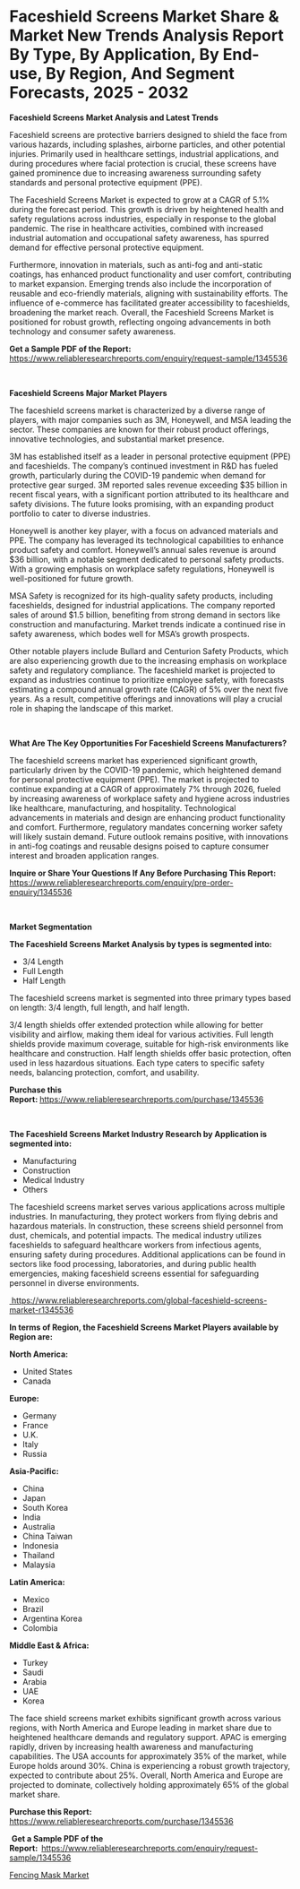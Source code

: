 <p><h1>Faceshield Screens Market Share & Market New Trends Analysis Report By Type, By Application, By End-use, By Region, And Segment Forecasts, 2025 - 2032</h1></p><p><strong>Faceshield Screens Market Analysis and Latest Trends</strong></p>
<p><p>Faceshield screens are protective barriers designed to shield the face from various hazards, including splashes, airborne particles, and other potential injuries. Primarily used in healthcare settings, industrial applications, and during procedures where facial protection is crucial, these screens have gained prominence due to increasing awareness surrounding safety standards and personal protective equipment (PPE).</p><p>The Faceshield Screens Market is expected to grow at a CAGR of 5.1% during the forecast period. This growth is driven by heightened health and safety regulations across industries, especially in response to the global pandemic. The rise in healthcare activities, combined with increased industrial automation and occupational safety awareness, has spurred demand for effective personal protective equipment.</p><p>Furthermore, innovation in materials, such as anti-fog and anti-static coatings, has enhanced product functionality and user comfort, contributing to market expansion. Emerging trends also include the incorporation of reusable and eco-friendly materials, aligning with sustainability efforts. The influence of e-commerce has facilitated greater accessibility to faceshields, broadening the market reach. Overall, the Faceshield Screens Market is positioned for robust growth, reflecting ongoing advancements in both technology and consumer safety awareness.</p></p>
<p><strong>Get a Sample PDF of the Report:&nbsp;</strong> <a href="https://www.reliableresearchreports.com/enquiry/request-sample/1345536?utm_campaign=2248&utm_medium=2&utm_source=Github&utm_content=ia&utm_term=09022025&utm_id=faceshield-screens">https://www.reliableresearchreports.com/enquiry/request-sample/1345536</a></p>
<p>&nbsp;</p>
<p><strong>Faceshield Screens Major Market Players</strong></p>
<p><p>The faceshield screens market is characterized by a diverse range of players, with major companies such as 3M, Honeywell, and MSA leading the sector. These companies are known for their robust product offerings, innovative technologies, and substantial market presence.</p><p>3M has established itself as a leader in personal protective equipment (PPE) and faceshields. The company’s continued investment in R&D has fueled growth, particularly during the COVID-19 pandemic when demand for protective gear surged. 3M reported sales revenue exceeding $35 billion in recent fiscal years, with a significant portion attributed to its healthcare and safety divisions. The future looks promising, with an expanding product portfolio to cater to diverse industries.</p><p>Honeywell is another key player, with a focus on advanced materials and PPE. The company has leveraged its technological capabilities to enhance product safety and comfort. Honeywell’s annual sales revenue is around $36 billion, with a notable segment dedicated to personal safety products. With a growing emphasis on workplace safety regulations, Honeywell is well-positioned for future growth.</p><p>MSA Safety is recognized for its high-quality safety products, including faceshields, designed for industrial applications. The company reported sales of around $1.5 billion, benefiting from strong demand in sectors like construction and manufacturing. Market trends indicate a continued rise in safety awareness, which bodes well for MSA’s growth prospects.</p><p>Other notable players include Bullard and Centurion Safety Products, which are also experiencing growth due to the increasing emphasis on workplace safety and regulatory compliance. The faceshield market is projected to expand as industries continue to prioritize employee safety, with forecasts estimating a compound annual growth rate (CAGR) of 5% over the next five years. As a result, competitive offerings and innovations will play a crucial role in shaping the landscape of this market.</p></p>
<p>&nbsp;</p>
<p><strong>What Are The Key Opportunities For Faceshield Screens Manufacturers?</strong></p>
<p><p>The faceshield screens market has experienced significant growth, particularly driven by the COVID-19 pandemic, which heightened demand for personal protective equipment (PPE). The market is projected to continue expanding at a CAGR of approximately 7% through 2026, fueled by increasing awareness of workplace safety and hygiene across industries like healthcare, manufacturing, and hospitality. Technological advancements in materials and design are enhancing product functionality and comfort. Furthermore, regulatory mandates concerning worker safety will likely sustain demand. Future outlook remains positive, with innovations in anti-fog coatings and reusable designs poised to capture consumer interest and broaden application ranges.</p></p>
<p><strong>Inquire or Share Your Questions If Any Before Purchasing This Report:</strong> <a href="https://www.reliableresearchreports.com/enquiry/pre-order-enquiry/1345536?utm_campaign=2248&utm_medium=2&utm_source=Github&utm_content=ia&utm_term=09022025&utm_id=faceshield-screens">https://www.reliableresearchreports.com/enquiry/pre-order-enquiry/1345536</a></p>
<p>&nbsp;</p>
<p><strong>Market Segmentation</strong></p>
<p><strong>The Faceshield Screens Market Analysis by types is segmented into:</strong></p>
<p><ul><li>3/4 Length</li><li>Full Length</li><li>Half Length</li></ul></p>
<p><p>The faceshield screens market is segmented into three primary types based on length: 3/4 length, full length, and half length. </p><p>3/4 length shields offer extended protection while allowing for better visibility and airflow, making them ideal for various activities. Full length shields provide maximum coverage, suitable for high-risk environments like healthcare and construction. Half length shields offer basic protection, often used in less hazardous situations. Each type caters to specific safety needs, balancing protection, comfort, and usability.</p></p>
<p><strong>Purchase this Report:&nbsp;</strong><a href="https://www.reliableresearchreports.com/purchase/1345536?utm_campaign=2248&utm_medium=2&utm_source=Github&utm_content=ia&utm_term=09022025&utm_id=faceshield-screens">https://www.reliableresearchreports.com/purchase/1345536</a></p>
<p>&nbsp;</p>
<p><strong>The Faceshield Screens Market Industry Research by Application is segmented into:</strong></p>
<p><ul><li>Manufacturing</li><li>Construction</li><li>Medical Industry</li><li>Others</li></ul></p>
<p><p>The faceshield screens market serves various applications across multiple industries. In manufacturing, they protect workers from flying debris and hazardous materials. In construction, these screens shield personnel from dust, chemicals, and potential impacts. The medical industry utilizes faceshields to safeguard healthcare workers from infectious agents, ensuring safety during procedures. Additional applications can be found in sectors like food processing, laboratories, and during public health emergencies, making faceshield screens essential for safeguarding personnel in diverse environments.</p></p>
<p><a href="https://www.reliableresearchreports.com/global-faceshield-screens-market-r1345536?utm_campaign=2248&utm_medium=2&utm_source=Github&utm_content=ia&utm_term=09022025&utm_id=faceshield-screens">&nbsp;https://www.reliableresearchreports.com/global-faceshield-screens-market-r1345536</a></p>
<p><strong>In terms of Region, the Faceshield Screens Market Players available by Region are:</strong></p>
<p>
    <p> <strong> North America: </strong>
        <ul>
            <li>United States</li>
            <li>Canada</li>
        </ul>
        </p> 
    <p> <strong> Europe: </strong>
        <ul>
            <li>Germany</li>
            <li>France</li>
            <li>U.K.</li>
            <li>Italy</li>
            <li>Russia</li>
        </ul>
        </p> 
    <p> <strong> Asia-Pacific: </strong>
        <ul>
            <li>China</li>
            <li>Japan</li>
            <li>South Korea</li>
            <li>India</li>
            <li>Australia</li>
            <li>China Taiwan</li>
            <li>Indonesia</li>
            <li>Thailand</li>
            <li>Malaysia</li>
        </ul>
        </p> 
    <p> <strong> Latin America: </strong>
        <ul>
            <li>Mexico</li>
            <li>Brazil</li>
            <li>Argentina Korea</li>
            <li>Colombia</li>
        </ul>
        </p> 
    <p> <strong> Middle East & Africa: </strong>
        <ul>
            <li>Turkey</li>
            <li>Saudi</li>
            <li>Arabia</li>
            <li>UAE</li>
            <li>Korea</li>
        </ul>
    </p>
    </p>
<p><p>The face shield screens market exhibits significant growth across various regions, with North America and Europe leading in market share due to heightened healthcare demands and regulatory support. APAC is emerging rapidly, driven by increasing health awareness and manufacturing capabilities. The USA accounts for approximately 35% of the market, while Europe holds around 30%. China is experiencing a robust growth trajectory, expected to contribute about 25%. Overall, North America and Europe are projected to dominate, collectively holding approximately 65% of the global market share.</p></p>
<p><strong>Purchase this Report: </strong><a href="https://www.reliableresearchreports.com/purchase/1345536?utm_campaign=2248&utm_medium=2&utm_source=Github&utm_content=ia&utm_term=09022025&utm_id=faceshield-screens">https://www.reliableresearchreports.com/purchase/1345536</a></p>
<p>&nbsp;<strong>Get a Sample PDF of the Report:&nbsp;&nbsp;</strong><a href="https://www.reliableresearchreports.com/enquiry/request-sample/1345536?utm_campaign=2248&utm_medium=2&utm_source=Github&utm_content=ia&utm_term=09022025&utm_id=faceshield-screens">https://www.reliableresearchreports.com/enquiry/request-sample/1345536</a></p>
<p><strong></strong></p>
<p><p><a href="https://github.com/hammelximalschid/Market-Research-Report-List-1/blob/main/fencing-mask-market.md?utm_campaign=2248&utm_medium=2&utm_source=Github&utm_content=ia&utm_term=09022025&utm_id=faceshield-screens">Fencing Mask Market</a></p></p>